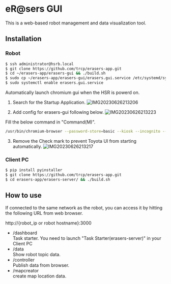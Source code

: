# eR@sers GUI
This is a web-based robot management and data visualization tool.

## Installation
### Robot
```bash
$ ssh administrator@hsrb.local
$ git clone https://github.com/trcp/erasers-app.git
$ cd ~/erasers-app/erasers-gui && ./build.sh
$ sudo cp ~/erasers-app/erasers-gui/erasers.gui.service /etc/systemd/system
$ sudo systemctl enable erasers.gui.service
```
Automatically launch chromium gui when the HSR is powerd on. 
1. Search for the Startup Application.
![IMG20230626213206](https://github.com/ry0hei-kobayashi/erasers-app-v2/assets/110576744/a470643d-6770-41b9-b0e2-43b2f2d1d745)

2. Add config for erasers-gui following below.
![IMG20230626213223](https://github.com/ry0hei-kobayashi/erasers-app-v2/assets/110576744/876b2456-0e94-43ef-bc42-d0a3cfd8a9a6)

Fill the below command in "Command(M)".  
```bash
/usr/bin/chromium-browser --password-store=basic --kiosk --incognito --disable-translate --disable-translate-new-ux -disk-cache-size=1 -media-cache-size=1 http://localhost:3000
```
3. Remove the Check mark to prevent Toyota UI from starting automatically.
![IMG20230626213217](https://github.com/ry0hei-kobayashi/erasers-app-v2/assets/110576744/873dadde-3b1f-4fa5-97e6-1ef08e0fd4f0)



### Client PC
```bash
$ pip install pyinstaller
$ git clone https://github.com/trcp/erasers-app.git
$ cd erasers-app/erasers-server/ && ./build.sh
```
## How to use
If connected to the same network as the robot, you can access it by hitting the following URL from web browser.  

http://{robot_ip or robot hostname}:3000

- /dashboard  
Task starter.
You need to launch "Task Starter(erasers-server)" in your Client PC
- /data  
Show robot topic data.
- /controller  
Publish data from browser.
- /mapcreator  
create map location data.
  
